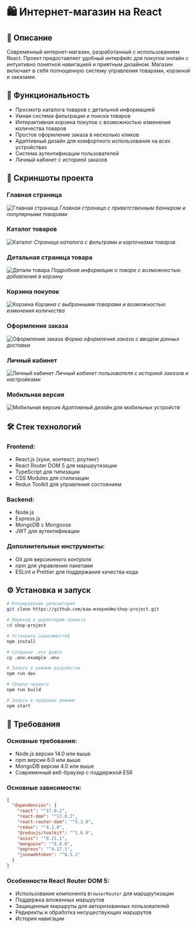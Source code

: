 # 🛍️ Интернет-магазин на React

## 📝 Описание
Современный интернет-магазин, разработанный с использованием React. Проект предоставляет удобный интерфейс для покупок онлайн с интуитивно понятной навигацией и приятным дизайном. Магазин включает в себя полноценную систему управления товарами, корзиной и заказами.

## 🚀 Функциональность
- Просмотр каталога товаров с детальной информацией
- Умная система фильтрации и поиска товаров
- Интерактивная корзина покупок с возможностью изменения количества товаров
- Простое оформление заказа в несколько кликов
- Адаптивный дизайн для комфортного использования на всех устройствах
- Система аутентификации пользователей
- Личный кабинет с историей заказов

## 📸 Скриншоты проекта

### Главная страница
![Главная страница](./assets/screenshots/FireShot-Capture-003.png)
*Главная страница с приветственным баннером и популярными товарами*

### Каталог товаров
![Каталог](./assets/screenshots/FireShot-Capture-002.png)
*Страница каталога с фильтрами и карточками товаров*

### Детальная страница товара
![Детали товара](./assets/screenshots/FireShot-Capture-009.png)
*Подробная информация о товаре с возможностью добавления в корзину*

### Корзина покупок
![Корзина](./assets/screenshots/FireShot-Capture-014.png)
*Корзина с выбранными товарами и возможностью изменения количества*

### Оформление заказа
![Оформление заказа](./assets/screenshots/FireShot-Capture-015.png)
*Форма оформления заказа с вводом данных доставки*

### Личный кабинет
![Личный кабинет](./assets/screenshots/FireShot-Capture-016.png)
*Личный кабинет пользователя с историей заказов и настройками*

### Мобильная версия
![Мобильная версия](./assets/screenshots/FireShot-Capture-010.png)
*Адаптивный дизайн для мобильных устройств*

## 🛠 Стек технологий
### Frontend:
- React.js (хуки, контекст, роутинг)
- React Router DOM 5 для маршрутизации
- TypeScript для типизации
- CSS Modules для стилизации
- Redux Toolkit для управления состоянием

### Backend:
- Node.js
- Express.js
- MongoDB с Mongoose
- JWT для аутентификации

### Дополнительные инструменты:
- Git для версионного контроля
- npm для управления пакетами
- ESLint и Prettier для поддержания качества кода

## ⚙️ Установка и запуск

```bash
# Клонирование репозитория
git clone https://github.com/ваш-юзернейм/shop-project.git

# Переход в директорию проекта
cd shop-project

# Установка зависимостей
npm install

# Создание .env файла
cp .env.example .env

# Запуск в режиме разработки
npm run dev

# Сборка проекта
npm run build

# Запуск в продакшн режиме
npm start
```

## 🔧 Требования
### Основные требования:
- Node.js версии 14.0 или выше
- npm версии 6.0 или выше
- MongoDB версии 4.0 или выше
- Современный веб-браузер с поддержкой ES6

### Основные зависимости:
```json
{
  "dependencies": {
    "react": "^17.0.2",
    "react-dom": "^17.0.2",
    "react-router-dom": "^5.3.0",
    "redux": "^4.1.0",
    "@reduxjs/toolkit": "^1.6.0",
    "axios": "^0.21.1",
    "mongoose": "^6.0.0",
    "express": "^4.17.1",
    "jsonwebtoken": "^8.5.1"
  }
}
```

### Особенности React Router DOM 5:
- Использование компонента `BrowserRouter` для маршрутизации
- Поддержка вложенных маршрутов
- Защищенные маршруты для авторизованных пользователей
- Редиректы и обработка несуществующих маршрутов
- История навигации

